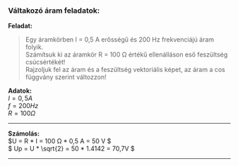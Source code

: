 ### Váltakozó áram feladatok:  

**Feladat:**  
> Egy áramkörben I = 0,5 A erősségű és 200 Hz frekvenciájú áram folyik.    
Számítsuk ki az áramkör R = 100 Ω értékű ellenálláson eső feszültség csúcsértékét!    
Rajzoljuk fel az áram és a feszültség vektoriális képet, az áram a cos függvány szerint változzon! 

**Adatok:**  
$I = 0,5 A$     
$f = 200 Hz$    
$R = 100 Ω$    

---

**Számolás:**    
$U = R * I = 100 Ω * 0,5 A = 50 V $       
$ Up = U * \sqrt{2} = 50 * 1.4142 = 70,7V $      

---
